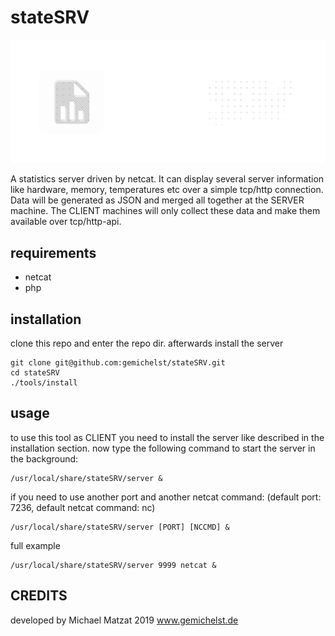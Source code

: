 # stateSRV

![alt text][logo]

A statistics server driven by netcat.
It can display several server information like hardware, memory, temperatures etc over a simple tcp/http connection. Data will be generated as JSON and merged all together at the SERVER machine.
The CLIENT machines will only collect these data and make them available over tcp/http-api.

## requirements
- netcat
- php

## installation
clone this repo and enter the repo dir.
afterwards install the server
```
git clone git@github.com:gemichelst/stateSRV.git 
cd stateSRV
./tools/install
```

## usage
to use this tool as CLIENT you need to install the server like described in the installation section.
now type the following command to start the server in the background:
```
/usr/local/share/stateSRV/server &
```

if you need to use another port and another netcat command:
(default port: 7236, default netcat command: nc)
```
/usr/local/share/stateSRV/server [PORT] [NCCMD] &
```

full example
```
/usr/local/share/stateSRV/server 9999 netcat &  
```

## CREDITS
developed by Michael Matzat 2019
www.gemichelst.de

[logo]: https://github.com/gemichelst/stateSRV/blob/master/www/assets/images/logo/statSRV-bw-logo.svg "statSRV-LOGO"
